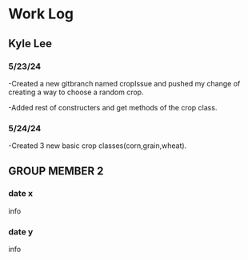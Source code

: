 # Work Log

## Kyle Lee

### 5/23/24

-Created a new gitbranch named cropIssue and pushed my change of creating a way to choose a random crop. 

-Added rest of constructers and get methods of the crop class.

### 5/24/24

-Created 3 new basic crop classes(corn,grain,wheat).


## GROUP MEMBER 2

### date x

info

### date y

info
